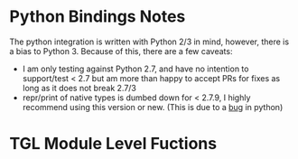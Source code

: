 Python Bindings Notes
======================

The python integration is written with Python 2/3 in mind, however, there is a bias to Python 3. Because of this, there are a few caveats:
- I am only testing against Python 2.7, and have no intention to support/test < 2.7 but am more than happy to accept PRs for fixes as long as it does not break 2.7/3
- repr/print of native types is dumbed down for < 2.7.9, I highly recommend using this version or new. (This is due to a [bug](http://bugs.python.org/issue22023) in python)

# TGL Module Level Fuctions

